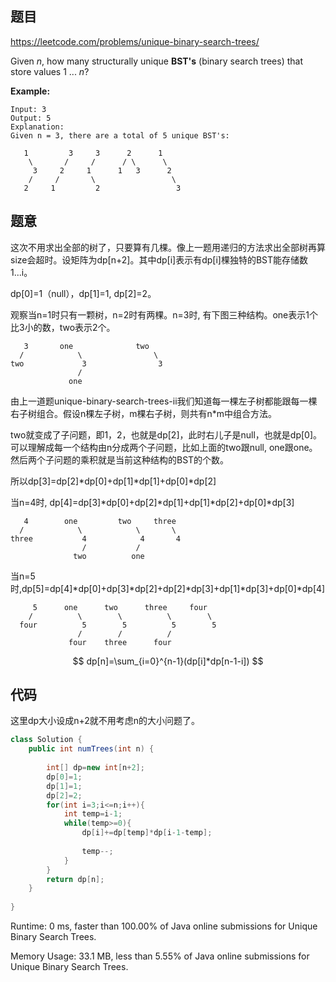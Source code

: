 ## 题目

https://leetcode.com/problems/unique-binary-search-trees/

Given *n*, how many structurally unique **BST's** (binary search trees) that store values 1 ... *n*?

**Example:**

```
Input: 3
Output: 5
Explanation:
Given n = 3, there are a total of 5 unique BST's:

   1         3     3      2      1
    \       /     /      / \      \
     3     2     1      1   3      2
    /     /       \                 \
   2     1         2                 3
```


  ## 题意

这次不用求出全部的树了，只要算有几棵。像上一题用递归的方法求出全部树再算size会超时。设矩阵为dp[n+2]。其中dp[i]表示有dp[i]棵独特的BST能存储数 1...i。

dp[0]=1（null），dp[1]=1, dp[2]=2。

观察当n=1时只有一颗树，n=2时有两棵。n=3时,  有下图三种结构。one表示1个比3小的数，two表示2个。

```
   3       one 				two
  /			   \				\
two			    3				 3
               /
             one
```

由上一道题unique-binary-search-trees-ii我们知道每一棵左子树都能跟每一棵右子树组合。假设n棵左子树，m棵右子树，则共有n*m中组合方法。

two就变成了子问题，即1，2，也就是dp[2]，此时右儿子是null，也就是dp[0]。可以理解成每一个结构由n分成两个子问题，比如上面的two跟null, one跟one。然后两个子问题的乘积就是当前这种结构的BST的个数。

所以dp[3]=dp[2]\*dp[0]+dp[1]\*dp[1]+dp[0]*dp[2]



当n=4时, dp[4]=dp[3]\*dp[0]+dp[2]\*dp[1]+dp[1]\*dp[2]+dp[0]*dp[3]

```
   4		one			two		three
  /			   \			\		\
three			4			 4		 4
				/			/		
			  two		   one     
```



当n=5时,dp[5]=dp[4]\*dp[0]+dp[3]\*dp[2]+dp[2]\*dp[3]+dp[1]\*dp[3]+dp[0]\*dp[4]

```
     5      one		 two	  three		four
    /		   \		\		   \		\
  four          5		 5			5		 5
  			   /		/		   /		
  			 four	 three		four	  
```

$$
dp[n]=\sum_{i=0}^{n-1}(dp[i]*dp[n-1-i])
$$

## 代码

这里dp大小设成n+2就不用考虑n的大小问题了。

```java
class Solution {
    public int numTrees(int n) {
        
        int[] dp=new int[n+2];
        dp[0]=1;
        dp[1]=1;
        dp[2]=2;
        for(int i=3;i<=n;i++){
            int temp=i-1;            
            while(temp>=0){
                dp[i]+=dp[temp]*dp[i-1-temp];
                
                temp--;
            }
        }
        return dp[n];
    }
    
}
```

Runtime: 0 ms, faster than 100.00% of Java online submissions for Unique Binary Search Trees.

Memory Usage: 33.1 MB, less than 5.55% of Java online submissions for Unique Binary Search Trees.